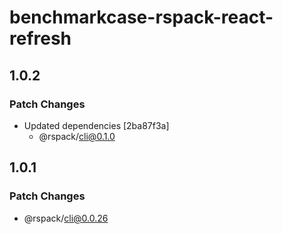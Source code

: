 # benchmarkcase-rspack-react-refresh

## 1.0.2

### Patch Changes

- Updated dependencies [2ba87f3a]
  - @rspack/cli@0.1.0

## 1.0.1

### Patch Changes

- @rspack/cli@0.0.26
